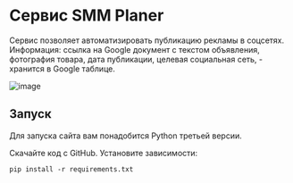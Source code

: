 # Сервис SMM Planer

Сервис  позволяет автоматизировать публикацию рекламы в соцсетях. Информация: ссылка на Google
документ с текстом объявления, фотография товара, дата публикации, целевая социальная сеть, - 
хранится в Google таблице.

![image](https://user-images.githubusercontent.com/76903715/226282870-012c9b6b-22d3-46cb-a3c9-1084eb179f0c.png)

## Запуск

Для запуска сайта вам понадобится Python третьей версии.

Скачайте код с GitHub. Установите зависимости:

`pip install -r requirements.txt`
